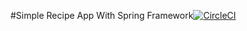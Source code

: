 #Simple Recipe App With Spring Framework[![CircleCI](https://circleci.com/gh/yusufduyar/spring5-recipe-app/tree/master.svg?style=shield)](https://circleci.com/gh/yusufduyar/spring5-recipe-app/tree/master)